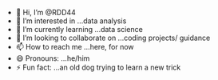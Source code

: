 - 👋 Hi, I’m @RDD44
- 👀 I’m interested in ...data analysis
- 🌱 I’m currently learning ...data science
- 💞️ I’m looking to collaborate on ...coding projects/ guidance
- 📫 How to reach me ...here, for now
- 😄 Pronouns: ...he/him
- ⚡ Fun fact: ...an old dog trying to learn a new trick

<!---
RDD44/RDD44 is a ✨ special ✨ repository because its `README.md` (this file) appears on your GitHub profile.
You can click the Preview link to take a look at your changes.
--->
